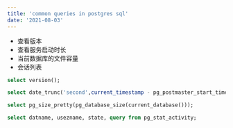 ```yaml
---
title: 'common queries in postgres sql'
date: '2021-08-03'
---
```


- 查看版本
- 查看服务启动时长
- 当前数据库的文件容量
- 会话列表

```sql
select version();

select date_trunc('second',current_timestamp - pg_postmaster_start_time()) as uptime;

select pg_size_pretty(pg_database_size(current_database()));

select datname, usezname, state, query from pg_stat_activity;
```


